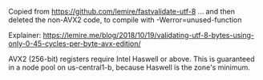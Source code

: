 Copied from https://github.com/lemire/fastvalidate-utf-8
... and then deleted the non-AVX2 code, to compile with -Werror=unused-function

Explainer: https://lemire.me/blog/2018/10/19/validating-utf-8-bytes-using-only-0-45-cycles-per-byte-avx-edition/

AVX2 (256-bit) registers require Intel Haswell or above. This is guaranteed in
a node pool on us-central1-b, because Haswell is the zone's minimum.
